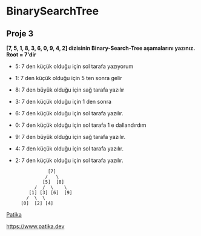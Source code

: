 # BinarySearchTree

## Proje 3

**[7, 5, 1, 8, 3, 6, 0, 9, 4, 2] dizisinin Binary-Search-Tree aşamalarını yazınız.**
**Root = 7'dir**

- 5: 7 den küçük olduğu için sol tarafa yazıyorum

- 1: 7 den küçük olduğu için 5 ten sonra gelir

- 8: 7 den büyük olduğu için sağ tarafa yazılır

- 3: 7 den küçük olduğu için 1 den sonra

- 6: 7 den küçük olduğu için sol tarafa yazılır.

- 0: 7 den küçük olduğu için sol tarafa 1 e dallandırdım
 
- 9: 7 den büyük olduğu için sağ tarafa yazılır.

- 4: 7 den küçük olduğu için sol tarafa yazılır.

- 2: 7 den küçük olduğu için sol tarafa yazılır.


                  [7]
                 /   \
                [5]  [8]
             /  /  \    \
           [1] [3] [6]  [9]
          /  \  \          
        [0]  [2] [4] 

[Patika](https://www.patika.dev)

https://www.patika.dev